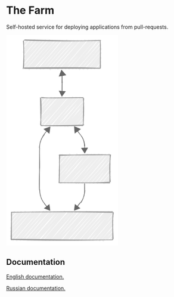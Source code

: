 # The Farm

Self-hosted service for deploying applications from pull-requests.

<img src="./docs/assets/farm-schema-01.svg" alt="Farm Schema" width="300"/>

## Documentation

[English documentation.](./docs/en/start.md)

[Russian documentation.](./docs/ru/start.md)
